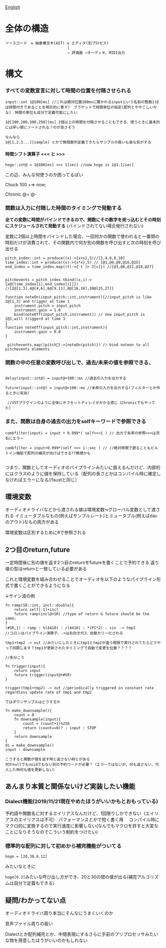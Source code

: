 [English](./design_proposal.md)


# 全体の構造

```
ソースコード　⇆ 抽象構文木(AST) ⇆ エディタ(別プロセス)
                            |
                            → 評価器 →オーディオ、MIDI出力

```
# 構文

### すべての変数宣言に対して時間の位置を付随させられる

```
input::int 1@100[ms] //これは絶対位置100msに置かれるinputという名前の整数1(@は時間付きであることを明示的に表す)　ブラケットで時間単位の指定(配列とややこしいかな)　時間の単位も自分で定義可能にしたい

1@[100,200,300,250][ms] 2個以上の時間を付随させることもできる、使うときに基本的には早い順にソートされる？のが良さそう

なんなら
1@[1,2,3...][sample] とかで無限数列定義できたらサンプルの扱いも楽な気がする
```

#### 時間シフト演算子 <<< と >>>

`hoge::int@ = 1@100[ms] >>> 1[sec] //now hoge is 1@1.1[sec]` 

この辺、みんな何使うのか困ってるぽい

Chuck 100 +=> now;

Chronic @+ @-

### 関数は入力に付随した時間のタイミングで発動する

**全ての変数に時間がバインドできるので、関数にその数字を突っ込むとその時刻にスケジュールされて発動する** (バインドされてない場合発行されない)

変数に2個以上時間をバインドした場合、一回何かの関数で使われると一番頭の時刻だけが消費されて、その関数内で何か別の関数を呼び出すと次の時刻を呼び出せる

```
pitch_index::int = produce((x)->{x+x},5)//[2,4,6,8,10]
time_index::int = produce((x)->{x*x},5) // [@1,@4,@9,@16,@25]
end_index = time_index.map((t)->{ t |> 2[s]}) //[@3,@6,@11,@18,@27]
 
 
pitchevents = pitch_index.tbind((x,i)->{x@[time_index[i],end_index[i]]}) //[2@[1,3],4@[4,6],6@[9,11],8@[16,18],10@[25,27]]
 
function noteOn(input_pitch::int,instrument){//input_pitch is like 2@[1,3] and trigger at time 1
 	instrument.pitch = input_pitch
 	instrument.gain = 1.0
 	bind(noteOff(input_pitch,instrument)) // now input_pitch is 2@3,will triggerd at time 3
}
function noteOff(input_pitch::int,instrument){
   	instrument.gain = 0.0
}
 
 pitchevents.map((pitch)->{noteOn(pitch)}) // bind noteon to all pitchevents elements
```

### 関数の中の任意の変数呼び出しで、過去/未来の値を参照できる、


```
 
delay(input::int@) = input@+100::ms //過去の入力を出力する

future(input::int@) = input@+100::ms //未来の入力を出力する(フィルターとか作るときに有効)

 //VSTプラグインのように全体にオフセットディレイがかかる感じ（Chronicでもやってた） 
```

### また、関数は自身の過去の出力をselfキーワードで参照できる

```
combfilter(input) = input + 0.999*( self<<<1 ) // 出力で未来の参照>>>は流石にエラー

combfilter = input+0.999*(self >>> 1::sec ) // //絶対時間で遡ることもビルトイン機能で配列の補完が効けばできる??無理かも
 
```


つまり、関数としてオーディオのパイプラインみたいに扱えるんだけど、内部的にはクラスのように値を保持している（配列の長さとかはコンパイル時に確定しなければエラーになる//faustと同じ）

## 環境変数

オーディオドライバなどから渡される値は環境変数≒グローバル変数として渡される
イミュータブルなもの(例えばサンプルレート)とミュータブル(例えばdacのアウト)なもの両方がある

環境変数は区別するために\#で参照される

## 2つ目のreturn,future
一定時間後に別の値を返す2つ目のreturnをfutureを書くことで予約できる
返り値の型はreturnと一致している必要がある

これと環境変数を組み合わせることでオーディオを以下のようなパイプライン形式で書くことができるようになる

↓サイン波の例

```
fn ramp(SR::int, incl::double){
    return self[-1]+incl
    future ramp(incl@+SR) //type of return & future should be the same;
}
(#SR,1) : ramp : %(4410) : /(4410) : *(PI*2) : sin　-> tmp1
//コロンはパイプライン演算子、->は右向き代入 自動カリー化される

tmp1+tmp2 -> out //みたいにしたときにtmp1とtmp2が違う間隔で実行されてたらどうやって同期します？tmp1が更新されたタイミングで自動で変更を伝搬？？？？

//多分こう

fn trigger(input){
	return input
	future trigger(input@+#SR)
}

trigger(tmp1+tmp2) -> out //periodically triggered in constant rate regardless update rate of tmp1 and tmp2

ではダウンサンプルはどうするか

fn make_downsample(){
	count = 0
	fn downsample(input){
		count = (count+1)%256
		return (count==0)? : input : STOP
	}
	return downsample
}
ds = make_downsample()
input : downsample

こうすると関数が値を返す時と返さない時とがある
何かnullでもvoidでもない別の予約ワードが必要？（エラーではないが、何も返さない、代入した時何も値を更新しない）

```

## あんまり本質と関係ないけど実装したい機能

### Dialect機能(2019/11/21現在やめたほうがいいかもとおもっている)

予約語や関数名に対するエイリアスなんだけど、1回限りしかできない（エイリアスのエイリアスは不可）
パフォーマンスとかで短く書く用　
コンパイル時にマクロ的に変換するので実行速度に影響しない(なんでもマクロを許すと大変なことになりそうなのでこういう制約をつけたい)


### 標準的な配列に対して初めから補完機能がついてる 

```
hoge = [20,30,0.12]
```
みたいなときに

`hoge[0.3]`みたいな呼び出し方ができ、20と30の間の値が出る(補完アルゴリズムは自分で定義もできる)


## 疑問/わかってない点

オーディオドライバ周り本当にそんなにうまくいくのか

音声ファイル周りの扱い

Dialectとか配列補完とか、中間表現にするさらに手前のプリプロセッサみたいな物を用意したほうがいいのかもしれない

